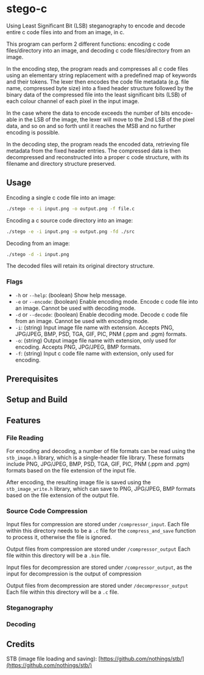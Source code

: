 # stego-c

Using Least Significant Bit (LSB) steganography to encode and decode entire c code files into and from an image, in c.

This program can perform 2 different functions: encoding c code files/directory into an image, and decoding c code files/directory from an image.

In the encoding step, the program reads and compresses all c code files using an elementary string replacement with a predefined map of keywords and their tokens. The lexer then encodes the code file metadata (e.g. file name, compressed byte size) into a fixed header structure followed by the binary data of the compressed file into the least significant bits (LSB) of each colour channel of each pixel in the input image.

In the case where the data to encode exceeds the number of bits encode-able in the LSB of the image, the lexer will move to the 2nd LSB of the pixel data, and so on and so forth until it reaches the MSB and no further encoding is possible.

In the decoding step, the program reads the encoded data, retrieving file metadata from the fixed header entries. The compressed data is then decompressed and reconstructed into a proper c code structure, with its filename and directory structure preserved.

## Usage

Encoding a single c code file into an image:

```bash
./stego -e -i input.png -o output.png -f file.c
```

Encoding a c source code directory into an image:

```bash
./stego -e -i input.png -o output.png -fd ./src
```

Decoding from an image:

```bash
./stego -d -i input.png
```

The decoded files will retain its original directory structure.

### Flags

- `-h` or `--help`: (boolean) Show help message.
- `-e` or `--encode`: (boolean) Enable encoding mode. Encode c code file into an image. Cannot be used with decoding mode.
- `-d` or `--decode`: (boolean) Enable decoding mode. Decode c code file from an image. Cannot be used with encoding mode.
- `-i`: (string) Input image file name with extension. Accepts PNG, JPG/JPEG, BMP, PSD, TGA, GIF, PIC, PNM (.ppm and .pgm) formats.
- `-o`: (string) Output image file name with extension, only used for encoding. Accepts PNG, JPG/JPEG, BMP formats.
- `-f`: (string) Input c code file name with extension, only used for encoding.

## Prerequisites

## Setup and Build

## Features

### File Reading

For encoding and decoding, a number of file formats can be read using the `stb_image.h` library, which is a single-header file library. These formats include PNG, JPG/JPEG, BMP, PSD, TGA, GIF, PIC, PNM (.ppm and .pgm) formats based on the file extension of the input file.

After encoding, the resulting image file is saved using the `stb_image_write.h` library, which can save to PNG, JPG/JPEG, BMP formats based on the file extension of the output file.

### Source Code Compression

Input files for compression are stored under `/compressor_input`.
Each file within this directory needs to be a `.c` file for the `compress_and_save` function to process it, otherwise the file is ignored.

Output files from compression are stored under `/compressor_output`
Each file within this directory will be a `.bin` file.

Input files for decompression are stored under `/compressor_output`, as the input for decompression is the output of compression

Output files from decompression are stored under `/decompressor_output`
Each file within this directory will be a `.c` file.

### Steganography

### Decoding

## Credits

STB (image file loading and saving): [https://github.com/nothings/stb/](https://github.com/nothings/stb/)

